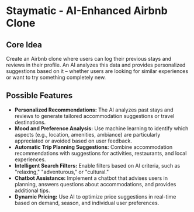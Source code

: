 # Staymatic - AI-Enhanced Airbnb Clone

## Core Idea

Create an Airbnb clone where users can log their previous stays and reviews in their profile. An AI analyzes this data and provides personalized suggestions based on it – whether users are looking for similar experiences or want to try something completely new.

## Possible Features

- **Personalized Recommendations:** The AI analyzes past stays and reviews to generate tailored accommodation suggestions or travel destinations.
- **Mood and Preference Analysis:** Use machine learning to identify which aspects (e.g., location, amenities, ambiance) are particularly appreciated or avoided based on user feedback.
- **Automatic Trip Planning Suggestions:** Combine accommodation recommendations with suggestions for activities, restaurants, and local experiences.
- **Intelligent Search Filters:** Enable filters based on AI criteria, such as "relaxing," "adventurous," or "cultural."
- **Chatbot Assistance:** Implement a chatbot that advises users in planning, answers questions about accommodations, and provides additional tips.
- **Dynamic Pricing:** Use AI to optimize price suggestions in real-time based on demand, season, and individual user preferences.
